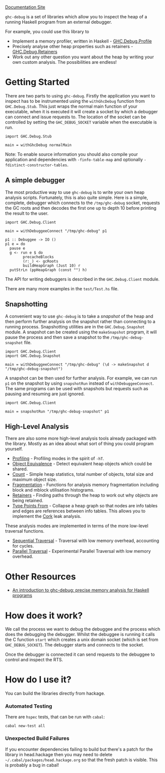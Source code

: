 [Documentation Site](http://ghc.gitlab.haskell.org/ghc-debug)


`ghc-debug` is a set of libraries which allow you to inspect the heap of
a running Haskell program from an external debugger.

For example, you could use this library to
* Implement a memory profiler, written in Haskell - [GHC.Debug.Profile](https://gitlab.haskell.org/ghc/ghc-debug/-/blob/master/client/src/GHC/Debug/Profile.hs)
* Precisely analyse other heap properties such as retainers - [GHC.Debug.Retainers](https://gitlab.haskell.org/ghc/ghc-debug/-/blob/master/client/src/GHC/Debug/Retainers.hs)
* Work out any other question you want about the heap by writing your own
custom analysis. The possibilities are endless!

# Getting Started

There are two parts to using `ghc-debug`. Firstly the application you want to
inspect has to be instrumented using the `withGhcDebug` function from
`GHC.Debug.Stub`. This just wraps the normal main function of your executable,
when it is executed it will create a socket by which a debugger can connect
and issue requests to. The location of the socket can be controlled by setting
the `GHC_DEBUG_SOCKET` variable when the executable is run.

```
import GHC.Debug.Stub

main = withGhcDebug normalMain
```

Note: To enable source information you should also compile your application and
dependencies with `-finfo-table-map` and optionally `-fdistinct-constructor-tables`.

## A simple debugger

The most productive way to use `ghc-debug` is to write your own heap analysis
scripts. Fortunately, this is also quite simple. Here is a simple, complete, debugger
which connects to the `/tmp/ghc-debug` socket, requests the GC roots and then
decodes the first one up to depth 10 before printing the result to the user.

```
import GHC.Debug.Client

main = withDebuggeeConnect "/tmp/ghc-debug" p1

p1 :: Debuggee -> IO ()
p1 e = do
  pause e
  g <- run e $ do
        precacheBlocks
        (r:_) <- gcRoots
        buildHeapGraph (Just 10) r
  putStrLn (ppHeapGraph (const "") h)
```

The API for writing debuggers is described in the `GHC.Debug.Client` module.

There are many more examples in the `test/Test.hs` file.

## Snapshotting

A convenient way to use `ghc-debug` is to take a *snapshot* of the heap and then
perform further analysis on the snapshot rather than connecting to a running
process. Snapshotting utilities are in the `GHC.Debug.Snapshot` module. A
snapshot can be created using the `makeSnapshot` program, it will pause
the process and then save a snapshot to the `/tmp/ghc-debug-snapshot` file.

```
import GHC.Debug.Client
import GHC.Debug.Snapshot

main = withDebuggeeConnect "/tmp/ghc-debug" (\d -> makeSnapshot d "/tmp/ghc-debug-snapshot")
```

A snapshot can be then used for further analysis. For example, we can run `p1` on
the snapshot by using `snapshotRun` instead of `withDebuggeeConnect`. The same
programs can be used with snapshots but requests such as pausing and resuming are
just ignored.

```
import GHC.Debug.Client

main = snapshotRun "/tmp/ghc-debug-snapshot" p1
```


## High-Level Analysis

There are also some more high-level analysis tools already packaged with the
library. Mostly as an idea about what sort of thing you could program yourself.

* [Profiling](https://gitlab.haskell.org/ghc/ghc-debug/-/blob/master/client/src/GHC/Debug/Profile.hs) - Profiling modes in the spirit of `-hT`.
* [Object Equivalence](https://gitlab.haskell.org/ghc/ghc-debug/-/blob/master/client/src/GHC/Debug/ObjectEquiv.hs) - Detect equivalent heap objects which could be shared.
* [Count](https://gitlab.haskell.org/ghc/ghc-debug/-/blob/master/client/src/GHC/Debug/Count.hs) - Simple heap statistics, total number of objects, total size and maximum object size.
* [Fragmentation](https://gitlab.haskell.org/ghc/ghc-debug/-/blob/master/client/src/GHC/Debug/Fragmentation.hs) - Functions for analysis memory fragmentation including block and mblock utilisation histograms.
* [Retainers](https://gitlab.haskell.org/ghc/ghc-debug/-/blob/master/client/src/GHC/Debug/Retainers.hs) - Finding paths through the heap to work out why objects are being retained.
* [Type Points From](https://gitlab.haskell.org/ghc/ghc-debug/-/blob/master/client/src/GHC/Debug/TypePointsFrom.hs) - Collapse a heap graph so that nodes are info tables and edges are references between info tables. This allows you to implement the [Cork](https://www.cs.utexas.edu/users/speedway/DaCapo/papers/cork-popl-2007.pdf) leak analysis.

These analysis modes are implemented in terms of the more low-level traversal
functions.

* [Sequential Traversal](https://gitlab.haskell.org/ghc/ghc-debug/-/blob/master/client/src/GHC/Debug/Trace.hs) - Traversal with low memory overhead, accounting for cycles.
* [Parallel Traversal](https://gitlab.haskell.org/ghc/ghc-debug/-/blob/master/client/src/GHC/Debug/ParTrace.hs) - Experimental Parallel Traversal with low memory overhead.

# Other Resources

* [An introduction to ghc-debug: precise memory analysis for Haskell programs](https://www.youtube.com/watch?v=9zuAsGk9xoM)


# How does it work?

We call the process we want to debug the debuggee and the process which does
the debugging the debugger.
Whilst the debuggee is
running it calls the C function `start` which creates a unix domain socket (which is set from `GHC_DEBUG_SOCKET`). The debugger starts and connects to the socket.

Once the debugger is connected it can send requests to the debuggee to control
and inspect the RTS.

# How do I use it?

You can build the libraries directly from hackage.

### Automated Testing

There are `hspec` tests, that can be run with `cabal`:

```
cabal new-test all
```

### Unexpected Build Failures

If you encounter dependencies failing to build but there's a patch for
the library in head.hackage then you may need to delete `~/.cabal/packages/head.hackage.org`
so that the fresh patch is visible. This is probably a bug in cabal!
